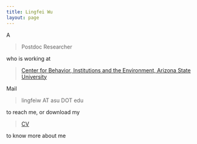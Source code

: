 ```yaml
---
title: Lingfei Wu
layout: page
---
```


A

> Postdoc Researcher

who is working at 

> [Center for Behavior, Institutions and the Environment, Arizona State University](https://csid.asu.edu)

Mail 

> lingfeiw AT asu DOT edu

to reach me, or download my

> [CV](http://lingfeiwu.github.io/lingfeiwu.pdf)

to know more about me